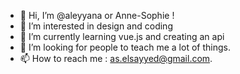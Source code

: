 - 👋 Hi, I’m @aleyyana or Anne-Sophie !
- 👀 I’m interested in design and coding
- 🌱 I’m currently learning vue.js and creating an api
- 💞️ I’m looking for people to teach me a lot of things.
- 📫 How to reach me : as.elsayyed@gmail.com.

<!---
aleyyana/aleyyana is a ✨ special ✨ repository because its `README.md` (this file) appears on your GitHub profile.
You can click the Preview link to take a look at your changes.
--->
